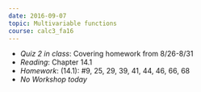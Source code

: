 ```yaml
---
date: 2016-09-07
topic: Multivariable functions
course: calc3_fa16
---
```

- *Quiz 2 in class*: Covering homework from 8/26-8/31
- *Reading*: Chapter 14.1
- *Homework*: (14.1): #9, 25, 29, 39, 41, 44, 46, 66, 68
- *No Workshop today*

